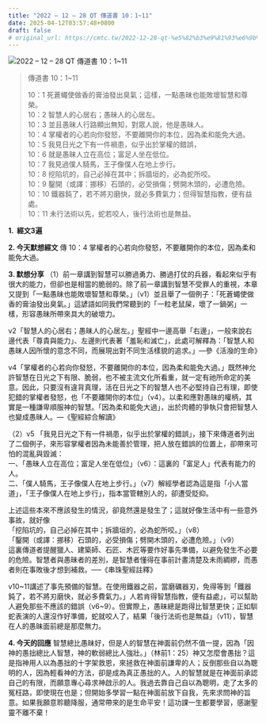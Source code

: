 ```yaml
---
title: "2022 – 12 – 28 QT 傳道書 10：1~11"
date: 2025-04-12T03:57:48+0800
draft: false
# original_url: https://cmtc.tw/2022-12-28-qt-%e5%82%b3%e9%81%93%e6%9b%b8-10%ef%bc%9a111
---
```


![2022 – 12 – 28 QT 傳道書 10：1\~11](/images/qt.jpg  "2022 – 12 – 28 QT 傳道書 10：1\~11")

> 傳道書 10：1\~11
>
> 10：1 死蒼蠅使做香的膏油發出臭氣；這樣，一點愚昧也能敗壞智慧和尊榮。  
> 10：2 智慧人的心居右；愚昧人的心居左。  
> 10：3 並且愚昧人行路顯出無知，對眾人說，他是愚昧人。  
> 10：4 掌權者的心若向你發怒，不要離開你的本位，因為柔和能免大過。  
> 10：5 我見日光之下有一件禍患，似乎出於掌權的錯誤，  
> 10：6 就是愚昧人立在高位；富足人坐在低位。  
> 10：7 我見過僕人騎馬，王子像僕人在地上步行。  
> 10：8 挖陷坑的，自己必掉在其中；拆牆垣的，必為蛇所咬。  
> 10：9 鑿開（或譯：挪移）石頭的，必受損傷；劈開木頭的，必遭危險。  
> 10：10 鐵器鈍了，若不將刃磨快，就必多費氣力；但得智慧指教，便有益處。  
> 10：11 未行法術以先，蛇若咬人，後行法術也是無益。

**1.  經文3遍**

**2. 今天默想經文**
傳 10：4 掌權者的心若向你發怒，不要離開你的本位，因為柔和能免大過。

**3. 默想分享**
（1）前一章講到智慧可以勝過勇力、勝過打仗的兵器，看起來似乎有很大的能力，但卻也是相當的脆弱的。除了前一章講到智慧不受罪人的重視，本章又提到「一點愚昧也能敗壞智慧和尊榮。」（v1）並且舉了一個例子：「死蒼蠅使做香的膏油發出臭氣。」這諺語如同我們常聽到的「一粒老鼠屎，壞了一鍋粥」一樣，形容愚昧所帶來具大的破壞力。

v2「智慧人的心居右；愚昧人的心居左。」聖經中一邊高舉「右邊」，一般來說右邊代表「尊貴與能力」、左邊則代表著「羞恥和滅亡」，此處可解釋為：「智慧人和愚昧人因所懷的意念不同，而展現出對不同生活樣貌的追求。」—參《活潑的生命》

v4「掌權者的心若向你發怒，不要離開你的本位，因為柔和能免大過。」既然神允許智慧在日光之下有限、脆弱，也不被主流文化所看重，就一定有祂所命定的美意。因此，只要沒有違背真理，活在日光之下的智慧人也不必堅持自己有理，即使犯錯的掌權者發怒，也「不要離開你的本位」（v4）。以柔和應對愚昧的權柄，其實是一種謙卑順服神的智慧。「因為柔和能免大過」，出於肉體的爭執只會把智慧人也變成愚昧人。—《聖經綜合解讀》

（2）v5 「我見日光之下有一件禍患，似乎出於掌權的錯誤」，接下來傳道者列出了二個例子，來形容掌權者因為未能善於管理，把人放在錯誤的位置上，卻帶來可怕的混亂與毀滅：  
一、「愚昧人立在高位；富足人坐在低位」（v6）：這裏的「富足人」代表有能力的人。  
二、「僕人騎馬，王子像僕人在地上步行。」（v7）解經學者認為這是指「小人當道」，「王子像僕人在地上步行」，指本當管轄別人的，卻遭受貶抑。

上述這些本來不應該發生的情況，卻竟然還是發生了；這就好像生活中有一些意外事故，就好像  
「挖陷坑的，自己必掉在其中；拆牆垣的，必為蛇所咬。」（v8）  
「鑿開（或譯：挪移）石頭的，必受損傷；劈開木頭的，必遭危險。」（v9）  
這裏傳道者提醒獵人、建築師、石匠、木匠等要作好事先準備，以避免發生不必要的危險。智慧者與愚昧者的差別，是智慧者懂得在事前計畫清楚及未雨綢繆，而愚者則在事敗後才想到補救。──《串珠聖經註釋》

v10\~11講述了事先預備的智慧。在使用鐵器之前，當磨礪器刃，免得等到「鐵器鈍了，若不將刃磨快，就必多費氣力。」人若肯得智慧指教，便有益處」，可以幫助人避免那些不應該的錯誤（v6\~9）。但實際上，愚昧總是跑得比智慧更快；正如馴蛇表演的人還沒作好準備，蛇就咬人了，結果「後行法術也是無益」（v11），智慧在人的愚昧面前總是那麼無力。

**4. 今天的回應**
智慧總比愚昧好，但是人的智慧在神面前仍然不值一提，因為「因神的愚拙總比人智慧，神的軟弱總比人強壯。」（林前1：25）神又怎麼會愚拙？這是指神用人以為愚拙的十字架救恩，來拯救在神面前謙卑的人；反倒那些自以為聰明的人，因為輕看神的方法，卻是成為真正愚拙的人。人的智慧就是在神面前承認自己的有限，而願意專心尋求神啟示的人。我過去靠自己自以為聰明，走了太多的冤枉路，即使現在也是；但開始多學習一點在神面前放下自我，先來求問神的旨意。如果我願意聆聽降服，通常帶來的是生命平安！這功課一生都要學習，感謝聖靈不離不棄！
